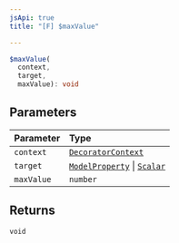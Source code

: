 ```yaml
---
jsApi: true
title: "[F] $maxValue"

---
```

```ts
$maxValue(
  context,
  target,
  maxValue): void
```

## Parameters

| Parameter | Type |
| :------ | :------ |
| `context` | [`DecoratorContext`](Interface.DecoratorContext.md) |
| `target` | [`ModelProperty`](Interface.ModelProperty.md) \| [`Scalar`](Interface.Scalar.md) |
| `maxValue` | `number` |

## Returns

`void`
